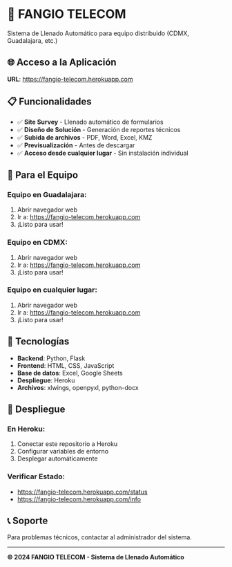 # 🚀 FANGIO TELECOM

Sistema de Llenado Automático para equipo distribuido (CDMX, Guadalajara, etc.)

## 🌐 Acceso a la Aplicación

**URL**: https://fangio-telecom.herokuapp.com

## 📋 Funcionalidades

- ✅ **Site Survey** - Llenado automático de formularios
- ✅ **Diseño de Solución** - Generación de reportes técnicos
- ✅ **Subida de archivos** - PDF, Word, Excel, KMZ
- ✅ **Previsualización** - Antes de descargar
- ✅ **Acceso desde cualquier lugar** - Sin instalación individual

## 🎯 Para el Equipo

### Equipo en Guadalajara:
1. Abrir navegador web
2. Ir a: https://fangio-telecom.herokuapp.com
3. ¡Listo para usar!

### Equipo en CDMX:
1. Abrir navegador web
2. Ir a: https://fangio-telecom.herokuapp.com
3. ¡Listo para usar!

### Equipo en cualquier lugar:
1. Abrir navegador web
2. Ir a: https://fangio-telecom.herokuapp.com
3. ¡Listo para usar!

## 🔧 Tecnologías

- **Backend**: Python, Flask
- **Frontend**: HTML, CSS, JavaScript
- **Base de datos**: Excel, Google Sheets
- **Despliegue**: Heroku
- **Archivos**: xlwings, openpyxl, python-docx

## 🚀 Despliegue

### En Heroku:
1. Conectar este repositorio a Heroku
2. Configurar variables de entorno
3. Desplegar automáticamente

### Verificar Estado:
- https://fangio-telecom.herokuapp.com/status
- https://fangio-telecom.herokuapp.com/info

## 📞 Soporte

Para problemas técnicos, contactar al administrador del sistema.

---

**© 2024 FANGIO TELECOM - Sistema de Llenado Automático**
